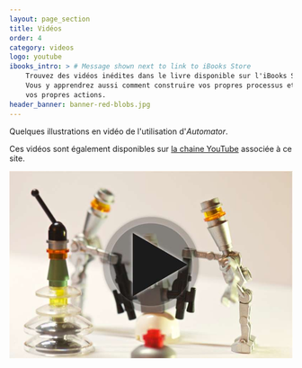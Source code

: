 ```yaml
---
layout: page_section
title: Vidéos
order: 4
category: videos
logo: youtube
ibooks_intro: > # Message shown next to link to iBooks Store
    Trouvez des vidéos inédites dans le livre disponible sur l'iBooks Store. 
    Vous y apprendrez aussi comment construire vos propres processus et développer 
    vos propres actions.
header_banner: banner-red-blobs.jpg
---
```


Quelques illustrations en vidéo de l'utilisation d'*Automator*.

Ces vidéos sont également disponibles sur [la chaine YouTube][YouTube] 
associée à ce site.

<p class="text-xs-center m-t-3 m-b-3">
    <a class="link-img" href="https://www.youtube.com/user/sgamel/featured">
        <img class="img-fluid img-rounded" src="img/banner_youtube.jpg" alt="Bannière de la chaine" >
    </a>
</p>

[YouTube]: https://www.youtube.com/user/sgamel/featured
